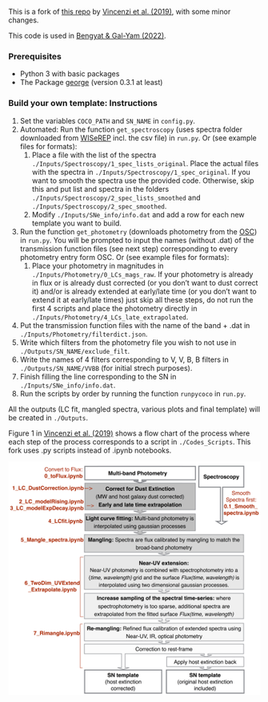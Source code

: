 This is a fork of [this repo](https://github.com/maria-vincenzi/PyCoCo_templates) by [Vincenzi et al. (2019)](https://arxiv.org/abs/1908.05228), with some minor changes.

This code is used in [Bengyat & Gal-Yam (2022)](https://arxiv.org/abs/2202.10300).

### Prerequisites
- Python 3 with basic packages
- The Package [george](https://george.readthedocs.io/en/latest/) (version 0.3.1 at least)

### Build your own template: Instructions
1. Set the variables `COCO_PATH` and `SN_NAME` in `config.py`.
1. Automated: Run the function `get_spectroscopy` (uses spectra folder downloaded from [WISeREP](https://wiserep.org/) incl. the csv file) in `run.py`. Or (see example files for formats):
   1. Place a file with the list of the spectra `./Inputs/Spectroscopy/1_spec_lists_original`. Place the actual files with the spectra in `./Inputs/Spectroscopy/1_spec_original`. If you want to smooth the spectra use the provided code. Otherwise, skip this and put list and spectra in the folders `./Inputs/Spectroscopy/2_spec_lists_smoothed` and `./Inputs/Spectroscopy/2_spec_smoothed`.
   1. Modify `./Inputs/SNe_info/info.dat` and add a row for each new template you want to build.
1. Run the function `get_photometry` (downloads photometry from the [OSC](https://sne.space/)) in `run.py`. You will be prompted to input the names (without .dat) of the transmission function files (see next step) corresponding to every photometry entry form OSC. Or (see example files for formats):      
   1. Place your photometry in magnitudes in `./Inputs/Photometry/0_LCs_mags_raw`. If your photometry is already in flux or is already dust corrected (or you don’t want to dust correct it) and/or is already extended at early/late time (or you don’t want to extend it at early/late times) just skip all these steps, do not run the first 4 scripts and place the photometry directly in `./Inputs/Photometry/4_LCs_late_extrapolated`.
1. Put the transmission function files with the name of the band + .dat in `./Inputs/Photometry/filterdict.json`.
1. Write which filters from the photometry file you wish to not use in `./Outputs/SN_NAME/exclude_filt`.
1. Write the names of 4 filters corresponding to V, V, B, B filters in `./Outputs/SN_NAME/VVBB` (for initial strech purposes).
1. Finish filling the line corresponding to the SN in `./Inputs/SNe_info/info.dat`.
1. Run the scripts by order by running the function `runpycoco` in `run.py`.

All the outputs (LC fit, mangled spectra, various plots and final template) will be created in `./Outputs`.

Figure 1 in [Vincenzi et al. (2019)](https://arxiv.org/abs/1908.05228) shows a flow chart of the process where each step of the process corresponds to a script in `./Codes_Scripts`. This fork uses .py scripts instead of .ipynb notebooks.

![Imgur](pycoco_code_structure.png)
